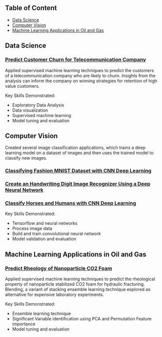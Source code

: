 ## Table of Content

- [Data Science](#0)
- [Computer Vision](#1)
- [Machine Learning Applications in Oil and Gas](#2)

<a id='0'></a>
## Data Science

### [Predict Customer Churn for Telecommunication Company](https://github.com/toluwee/Customer-Churn)
Applied supervised machine learning techniques to predict the customers of a telecommunication company who are likely to churn. Insights from the analysis can inform the company on winning strategies for retention of high value customers.

Key Skills Demonstrated:
- Exploratory Data Analysis
- Data visualization
- Supervised machine learning
- Model tuning and evaluation


<a id='1'></a>
## Computer Vision

Created several image classification applications, which trains a deep learning model on a dataset of images and then uses the trained model to classify new images.

### [Classifying Fashion MNIST Dataset with CNN Deep Learning](https://github.com/toluwee/Classifying-Fashion-MNIST-Dataset-with-CNN-Deep-Learning)

### [Create an Handwriting Digit Image Recognizer Using a Deep Neural Network](https://github.com/toluwee/Image_Classifier_Handwriting_Digits)

### [Classify Horses and Humans with CNN Deep Learning](https://github.com/toluwee/Classifying-Horses-and-Humans-with-CNN-Deep-Learning)

Key Skills Demonstrated:
- Tensorflow and neural networks
- Process image data
- Build and train convolutional neural network
- Model validation and evaluation


<a id='2'></a>
## Machine Learning Applications in Oil and Gas

### [Predict Rheology of Nanoparticle CO2 Foam](https://github.com/toluwee/Rheology_prediction_with_blending_ensemble)
Applied supervised machine learning techniques to predict the rheological property of nanoparticle stabilized CO2 foam for hydraulic fracturing. Blending, a variant of stacking ensemble learning technique explored as alternative for expensive laboratory experiments.

Key Skills Demonstrated:
- Ensemble learning technique
- Significant Variable identification using PCA and Permutation Feature importance
- Model tuning and evaluation


